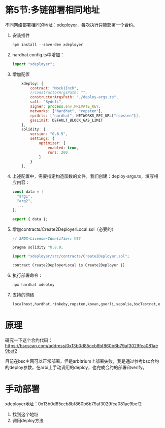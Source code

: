 # 第5节:多链部署相同地址



不同网络部署相同的地址：[xdeployer](https://www.npmjs.com/package/xdeployer)，每次执行只能部署一个合约。

1. 安装插件

   ```js
   npm install --save-dev xdeployer
   ```

2. hardhat.config.ts中增加：

   ```js
   import "xdeployer";
   ```

3. 增加配置

   ```js
       xdeploy: {
           contract: "Mock1Inch",
           //constructorArgsPath: "",
           constructorArgsPath: "./deploy-args.ts",
           salt: "Bydefi",
           signer: process.env.PRIVATE_KEY,
           networks: ["hardhat", "ropsten"],
           rpcUrls: ["hardhat", NETWORKS_RPC_URL["ropsten"]],
           gasLimit: DEFAULT_BLOCK_GAS_LIMIT
       },
       solidity: {
           version: "0.8.9",
           settings: {
               optimizer: {
                   enabled: true,
                   runs: 200
               }
           }
       },
   ```

4. 上述配置中，需要指定构造函数的文件，我们创建：deploy-args.ts，填写相应内容：

   ```js
   const data = [
     "arg1",
     "arg2",
     ...
   ];
   
   export { data };
   ```

5. 增加contracts/Create2DeployerLocal.sol（必要的）

   ```js
   // SPDX-License-Identifier: MIT
   
   pragma solidity ^0.8.9;
   
   import "xdeployer/src/contracts/Create2Deployer.sol";
   
   contract Create2DeployerLocal is Create2Deployer {}
   ```

6. 执行部署命令：

   ```sh
   npx hardhat xdeploy
   ```

7. 支持的网络

   ```sh
   localhost,hardhat,rinkeby,ropsten,kovan,goerli,sepolia,bscTestnet,optimismTestnet,arbitrumTestnet,mumbai,hecoTestnet,fantomTestnet,fuji,sokol,moonbaseAlpha,alfajores,auroraTestnet,harmonyTestnet,spark,cronosTestnet,ethMain,bscMain,optimismMain,arbitrumMain,polygon,hecoMain,fantomMain,avalanche,gnosis,moonriver,moonbeam,celo,auroraMain,harmonyMain,autobahn,fuse,cronos.
   ```

# 原理

研究一下这个合约代码：https://bscscan.com/address/0x13b0d85ccb8bf860b6b79af3029fca081ae9bef2

目前在bsc主网可以正常部署，但是arbitrium上部署失败，我是通过参考bsc合约的deploy参数，在arbi上手动调用的deploy，也完成合约的部署和verify。

# 手动部署

xdeployer地址：0x13b0d85ccb8bf860b6b79af3029fca081ae9bef2

1. 找到这个地址
2. 调用deploy方法
